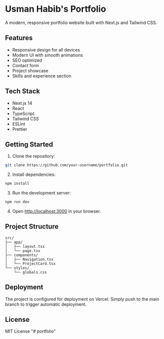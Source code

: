 # Usman Habib's Portfolio

A modern, responsive portfolio website built with Next.js and Tailwind CSS.

## Features

- Responsive design for all devices
- Modern UI with smooth animations
- SEO optimized
- Contact form
- Project showcase
- Skills and experience section

## Tech Stack

- Next.js 14
- React
- TypeScript
- Tailwind CSS
- ESLint
- Prettier

## Getting Started

1. Clone the repository:
```bash
git clone https://github.com/your-username/portfolio.git
```

2. Install dependencies:
```bash
npm install
```

3. Run the development server:
```bash
npm run dev
```

4. Open [http://localhost:3000](http://localhost:3000) in your browser.

## Project Structure

```
src/
├── app/
│   ├── layout.tsx
│   └── page.tsx
├── components/
│   ├── Navigation.tsx
│   └── ProjectCard.tsx
└── styles/
    └── globals.css
```

## Deployment

The project is configured for deployment on Vercel. Simply push to the main branch to trigger automatic deployment.

## License

MIT License
"# portfolio" 
